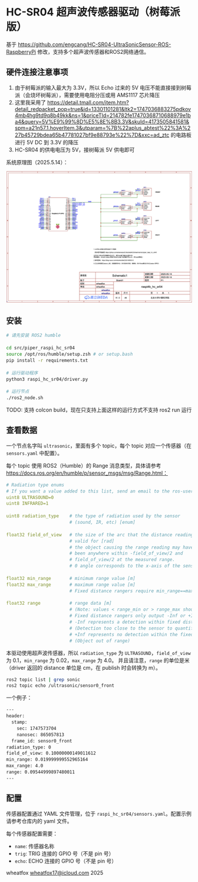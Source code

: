 # HC-SR04 超声波传感器驱动（树莓派版）

基于 https://github.com/engcang/HC-SR04-UltraSonicSensor-ROS-RaspberryPi 修改，支持多个超声波传感器和ROS2网络通信。

## 硬件连接注意事项

1. 由于树莓派的输入最大为 3.3V，所以 Echo 过来的 5V 电压不能直接接到树莓派（会烧坏树莓派），需要使用电阻分压或用 AMS1117 芯片降压
2. 这里我采用了 https://detail.tmall.com/item.htm?detail_redpacket_pop=true&id=13301101281&ltk2=1747036883275pdkov4mb4hg9td9q8b49kk&ns=1&priceTId=214782fe17470368710688979e1ba4&query=5V%E9%99%8D%E5%8E%8B3.3V&skuId=4173505841581&spm=a21n57.1.hoverItem.3&utparam=%7B%22aplus_abtest%22%3A%227b45729bdea65b47781027bf9e88793e%22%7D&xxc=ad_ztc 的电路板进行 5V DC 到 3.3V 的降压
3. HC-SR04 的供电电压为 5V，接树莓派 5V 供电即可

系统原理图（2025.5.14）：

![image](images/sch.png)

## 安装

```bash
# 请先安装 ROS2 humble

cd src/piper_raspi_hc_sr04
source /opt/ros/humble/setup.zsh # or setup.bash
pip install -r requirements.txt

# 运行驱动程序
python3 raspi_hc_sr04/driver.py

# 运行节点
./ros2_node.sh
```

TODO: 支持 colcon build，现在只支持上面这样的运行方式不支持 ros2 run 运行

## 查看数据

一个节点名字叫 `ultrasonic`，里面有多个 topic，每个 topic 对应一个传感器（在 `sensors.yaml` 中配置）。

每个 topic 使用 ROS2（Humble）的 Range 消息类型，具体请参考 https://docs.ros.org/en/humble/p/sensor_msgs/msg/Range.html：

```yaml
# Radiation type enums
# If you want a value added to this list, send an email to the ros-users list
uint8 ULTRASOUND=0
uint8 INFRARED=1

uint8 radiation_type    # the type of radiation used by the sensor
                        # (sound, IR, etc) [enum]

float32 field_of_view   # the size of the arc that the distance reading is
                        # valid for [rad]
                        # the object causing the range reading may have
                        # been anywhere within -field_of_view/2 and
                        # field_of_view/2 at the measured range.
                        # 0 angle corresponds to the x-axis of the sensor.

float32 min_range       # minimum range value [m]
float32 max_range       # maximum range value [m]
                        # Fixed distance rangers require min_range==max_range

float32 range           # range data [m]
                        # (Note: values < range_min or > range_max should be discarded)
                        # Fixed distance rangers only output -Inf or +Inf.
                        # -Inf represents a detection within fixed distance.
                        # (Detection too close to the sensor to quantify)
                        # +Inf represents no detection within the fixed distance.
                        # (Object out of range)
```

本驱动使用超声波传感器，所以 `radiation_type` 为 `ULTRASOUND`，`field_of_view` 为 0.1，`min_range` 为 0.02，`max_range` 为 4.0。
并且请注意，`range` 的单位是米（driver 返回的 distance 单位是 cm，在 publish 时会转换为 m）。

```bash
ros2 topic list | grep sonic
ros2 topic echo /ultrasonic/sensor0_front
```

一个例子：

```bash
---
header:
  stamp:
    sec: 1747573704
    nanosec: 865057813
  frame_id: sensor0_front
radiation_type: 0
field_of_view: 0.10000000149011612
min_range: 0.019999999552965164
max_range: 4.0
range: 0.09544999897480011
---
```

## 配置

传感器配置通过 YAML 文件管理，位于 `raspi_hc_sr04/sensors.yaml`。配置示例请参考仓库内的 yaml 文件。

每个传感器配置需要：
- `name`: 传感器名称
- `trig`: TRIG 连接的 GPIO 号（不是 pin 号）
- `echo`: ECHO 连接的 GPIO 号（不是 pin 号）


wheatfox wheatfox17@icloud.com 2025